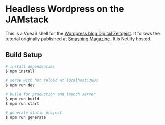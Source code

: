 # Headless Wordpress on the JAMstack

This is a VueJS shell for the [Wordpress blog Digital Zeitgeist](https://zeitgeist.dogital). It follows the tutorial originally published at [Smashing Magazine](https://www.smashingmagazine.com/2020/02/headless-wordpress-site-jamstack/). It is Netlify hosted.

## Build Setup

```bash
# install dependencies
$ npm install

# serve with hot reload at localhost:3000
$ npm run dev

# build for production and launch server
$ npm run build
$ npm run start

# generate static project
$ npm run generate
```
